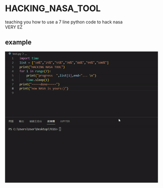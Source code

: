 # HACKING_NASA_TOOL
teaching you how to use a 7 line python code to hack nasa<br>
VERY EZ
## example
![](https://github.com/KvN1027/HACKING_NASA_TOOL/blob/main/hacking%20nasa.gif)
